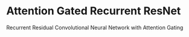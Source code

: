 # Attention Gated Recurrent ResNet
Recurrent Residual Convolutional Neural Network with Attention Gating

